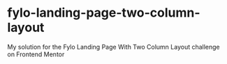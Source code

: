 # fylo-landing-page-two-column-layout
My solution for the Fylo Landing Page With Two Column Layout challenge on Frontend Mentor
